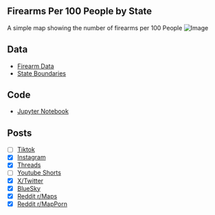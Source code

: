 ## Firearms Per 100 People by State
A simple map showing the number of firearms per 100 People
![Image](https://drive.google.com/uc?export=view&id=)

## Data
* [Firearm Data](https://ammo.com/articles/gun-ownership-by-state)
* [State Boundaries](https://www.census.gov/geographies/mapping-files/time-series/geo/carto-boundary-file.html)

## Code
* [Jupyter Notebook](FormatData.ipynb)

## Posts
- [ ] [Tiktok]()
- [x] [Instagram](https://www.instagram.com/p/DP4QEL4D0NF/)
- [x] [Threads](https://www.threads.com/@vinemapper/post/DP4QEzgDwQN)
- [ ] [Youtube Shorts]()
- [x] [X/Twitter](https://x.com/VineMapper/status/1978879523660927487)
- [x] [BlueSky](https://bsky.app/profile/vinemapper.bsky.social/post/3m3dcnx3kok2d)
- [x] [Reddit r/Maps](https://www.reddit.com/r/Maps/comments/1o8cvcq/firearms_per_100_people/)
- [x] [Reddit r/MapPorn](https://www.reddit.com/r/MapPorn/comments/1o8cvbh/firearms_per_100_people/)
